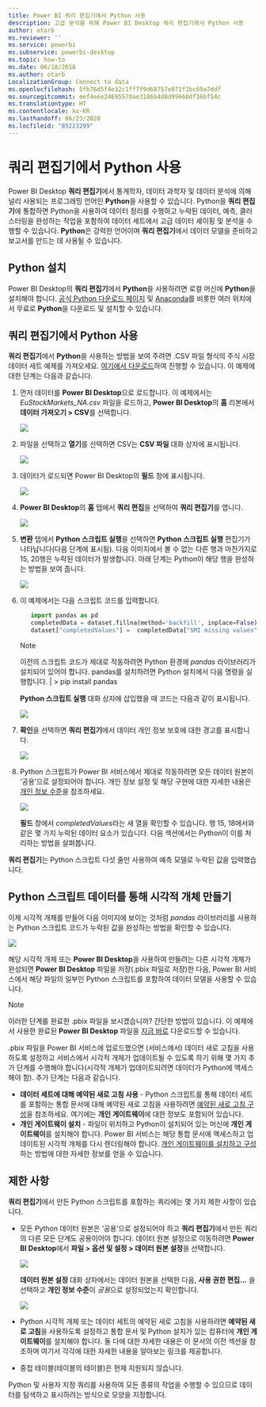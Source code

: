 ```yaml
---
title: Power BI 쿼리 편집기에서 Python 사용
description: 고급 분석을 위해 Power BI Desktop 쿼리 편집기에서 Python 사용
author: otarb
ms.reviewer: ''
ms.service: powerbi
ms.subservice: powerbi-desktop
ms.topic: how-to
ms.date: 06/18/2018
ms.author: otarb
LocalizationGroup: Connect to data
ms.openlocfilehash: 5fb76d5f4e32c1ff7f9d68757e071f1bc69a7ddf
ms.sourcegitcommit: eef4eee24695570ae3186b4d8d99660df16bf54c
ms.translationtype: HT
ms.contentlocale: ko-KR
ms.lasthandoff: 06/23/2020
ms.locfileid: "85223299"
---
```

# <a name="use-python-in-query-editor"></a>쿼리 편집기에서 Python 사용
Power BI Desktop **쿼리 편집기**에서 통계학자, 데이터 과학자 및 데이터 분석에 의해 널리 사용되는 프로그래밍 언어인 **Python**을 사용할 수 있습니다. Python을 **쿼리 편집기**에 통합하면 Python을 사용하여 데이터 정리를 수행하고 누락된 데이터, 예측, 클러스터링을 완성하는 작업을 포함하여 데이터 세트에서 고급 데이터 셰이핑 및 분석을 수행할 수 있습니다. **Python**은 강력한 언어이며 **쿼리 편집기**에서 데이터 모델을 준비하고 보고서를 만드는 데 사용될 수 있습니다.

## <a name="installing-python"></a>Python 설치
Power BI Desktop의 **쿼리 편집기**에서 **Python**을 사용하려면 로컬 머신에 **Python**을 설치해야 합니다. [공식 Python 다운로드 페이지](https://www.python.org/) 및 [Anaconda](https://anaconda.org/anaconda/python/)를 비롯한 여러 위치에서 무료로 **Python**을 다운로드 및 설치할 수 있습니다.

## <a name="using-python-in-query-editor"></a>쿼리 편집기에서 Python 사용
**쿼리 편집기**에서 **Python**을 사용하는 방법을 보여 주려면 .CSV 파일 형식의 주식 시장 데이터 세트 예제를 가져오세요. [여기에서 다운로드](https://download.microsoft.com/download/F/8/A/F8AA9DC9-8545-4AAE-9305-27AD1D01DC03/EuStockMarkets_NA.csv)하여 진행할 수 있습니다. 이 예제에 대한 단계는 다음과 같습니다.

1. 먼저 데이터를 **Power BI Desktop**으로 로드합니다. 이 예제에서는 *EuStockMarkets_NA.csv* 파일을 로드하고, **Power BI Desktop**의 **홈** 리본에서 **데이터 가져오기 > CSV**를 선택합니다.
   
   ![](media/desktop-python-in-query-editor/python-in-query-editor-1.png)
2. 파일을 선택하고 **열기**를 선택하면 CSV는 **CSV 파일** 대화 상자에 표시됩니다.
   
   ![](media/desktop-python-in-query-editor/python-in-query-editor-2.png)
3. 데이터가 로드되면 Power BI Desktop의 **필드** 창에 표시됩니다.
   
   ![](media/desktop-python-in-query-editor/python-in-query-editor-3.png)
4. **Power BI Desktop**의 **홈** 탭에서 **쿼리 편집**을 선택하여 **쿼리 편집기**를 엽니다.
   
   ![](media/desktop-python-in-query-editor/python-in-query-editor-4.png)
5. **변환** 탭에서 **Python 스크립트 실행**을 선택하면 **Python 스크립트 실행** 편집기가 나타납니다(다음 단계에 표시됨). 다음 이미지에서 볼 수 없는 다른 행과 마찬가지로 15, 20행은 누락된 데이터가 발생합니다. 아래 단계는 Python이 해당 행을 완성하는 방법을 보여 줍니다.
   
   ![](media/desktop-python-in-query-editor/python-in-query-editor-5.png)
6. 이 예제에서는 다음 스크립트 코드를 입력합니다.
   
    ```python
       import pandas as pd
       completedData = dataset.fillna(method='backfill', inplace=False)
       dataset["completedValues"] =  completedData["SMI missing values"]
   ```

   > [!NOTE]
   > 이전의 스크립트 코드가 제대로 작동하려면 Python 환경에 *pandas* 라이브러리가 설치되어 있어야 합니다. pandas를 설치하려면 Python 설치에서 다음 명령을 실행합니다. |      > pip install pandas
   > 
   > 
   
   **Python 스크립트 실행** 대화 상자에 삽입했을 때 코드는 다음과 같이 표시됩니다.
   
   ![](media/desktop-python-in-query-editor/python-in-query-editor-5b.png)
7. **확인**을 선택하면 **쿼리 편집기**에서 데이터 개인 정보 보호에 대한 경고를 표시합니다.
   
   ![](media/desktop-python-in-query-editor/python-in-query-editor-6.png)
8. Python 스크립트가 Power BI 서비스에서 제대로 작동하려면 모든 데이터 원본이 ‘공용’으로 설정되어야 합니다.  개인 정보 설정 및 해당 구현에 대한 자세한 내용은 [개인 정보 수준](../admin/desktop-privacy-levels.md)을 참조하세요.
   
   ![](media/desktop-python-in-query-editor/python-in-query-editor-7.png)
   
   **필드** 창에서 *completedValues*라는 새 열을 확인할 수 있습니다. 행 15, 18에서와 같은 몇 가지 누락된 데이터 요소가 있습니다. 다음 섹션에서는 Python이 이를 처리하는 방법을 살펴봅니다.
   

**쿼리 편집기**는 Python 스크립트 다섯 줄만 사용하여 예측 모델로 누락된 값을 입력했습니다.

## <a name="creating-visuals-from-python-script-data"></a>Python 스크립트 데이터를 통해 시각적 개체 만들기
이제 시각적 개체를 만들어 다음 이미지에 보이는 것처럼 *pandas* 라이브러리를 사용하는 Python 스크립트 코드가 누락된 값을 완성하는 방법을 확인할 수 있습니다.

![](media/desktop-python-in-query-editor/python-in-query-editor-8.png)

해당 시각적 개체 또는 **Power BI Desktop**을 사용하여 만들려는 다른 시각적 개체가 완성되면 **Power BI Desktop** 파일을 저장(.pbix 파일로 저장)한 다음, Power BI 서비스에서 해당 파일의 일부인 Python 스크립트를 포함하여 데이터 모델을 사용할 수 있습니다.

> [!NOTE]
> 이러한 단계를 완료한 .pbix 파일을 보시겠습니까? 간단한 방법이 있습니다. 이 예제에서 사용한 완료된 **Power BI Desktop** 파일을 [지금 바로](https://download.microsoft.com/download/A/B/C/ABCF5589-B88F-49D4-ADEB-4A623589FC09/Complete%20Values%20with%20Python%20in%20PQ.pbix) 다운로드할 수 있습니다.

.pbix 파일을 Power BI 서비스에 업로드했으면 (서비스에서) 데이터 새로 고침을 사용하도록 설정하고 서비스에서 시각적 개체가 업데이트될 수 있도록 하기 위해 몇 가지 추가 단계를 수행해야 합니다(시각적 개체가 업데이트되려면 데이터가 Python에 액세스해야 함). 추가 단계는 다음과 같습니다.

* **데이터 세트에 대해 예약된 새로 고침 사용** - Python 스크립트를 통해 데이터 세트를 포함하는 통합 문서에 대해 예약된 새로 고침을 사용하려면 [예약된 새로 고침 구성](refresh-scheduled-refresh.md)을 참조하세요. 여기에는 **개인 게이트웨이**에 대한 정보도 포함되어 있습니다.
* **개인 게이트웨이 설치** - 파일이 위치하고 Python이 설치되어 있는 머신에 **개인 게이트웨이**를 설치해야 합니다. Power BI 서비스는 해당 통합 문서에 액세스하고 업데이트된 시각적 개체를 다시 렌더링해야 합니다. [개인 게이트웨이를 설치하고 구성](service-gateway-personal-mode.md)하는 방법에 대한 자세한 정보를 얻을 수 있습니다.

## <a name="limitations"></a>제한 사항
**쿼리 편집기**에서 만든 Python 스크립트를 포함하는 쿼리에는 몇 가지 제한 사항이 있습니다.

* 모든 Python 데이터 원본은 ‘공용’으로 설정되어야 하고 **쿼리 편집기**에서 만든 쿼리의 다른 모든 단계도 공용이어야 합니다.  데이터 원본 설정으로 이동하려면 **Power BI Desktop**에서 **파일 > 옵션 및 설정 > 데이터 원본 설정**을 선택합니다.
  
  ![](media/desktop-python-in-query-editor/python-in-query-editor-9.png)
  
  **데이터 원본 설정** 대화 상자에서는 데이터 원본을 선택한 다음, **사용 권한 편집...** 을 선택하고 **개인 정보 수준**이 *공용*으로 설정되었는지 확인합니다.
  
  ![](media/desktop-python-in-query-editor/python-in-query-editor-10.png)    
* Python 시각적 개체 또는 데이터 세트의 예약된 새로 고침을 사용하려면 **예약된 새로 고침**을 사용하도록 설정하고 통합 문서 및 Python 설치가 있는 컴퓨터에 **개인 게이트웨이**를 설치해야 합니다. 둘 다에 대한 자세한 내용은 이 문서의 이전 섹션을 참조하며 여기서 각각에 대한 자세한 내용을 알아보는 링크를 제공합니다.
* 중첩 테이블(테이블의 테이블)은 현재 지원되지 않습니다. 

Python 및 사용자 지정 쿼리를 사용하여 모든 종류의 작업을 수행할 수 있으므로 데이터를 탐색하고 표시하려는 방식으로 모양을 지정합니다.
